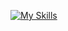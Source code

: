 [![My Skills](https://skillicons.dev/icons?i=js,express,nodejs,mongo,cpp&theme=dark)](https://skillicons.dev)